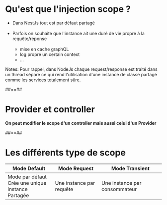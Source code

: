 # Qu'est que l'injection scope ?

-   Dans NestJs tout est par défaut partagé <br/><br/>
-   Parfois on souhaite que l'instance ait une duré de vie propre à la requête/réponse <br/><br/>
    -   mise en cache graphQL
    -   log propre un certain context
    -   ...

Notes:
Pour rappel, dans NodeJs chaque request/response est traité dans un thread séparé ce qui rend l'utilisation d'une instance de classe partagé
comme les services totalement sûre.

##==##

# Provider et controller

**On peut modifier le scope d'un controller mais aussi celui d'un Provider**

<!-- .element: class="full-center" -->

##==##

# Les différents type de scope

| Mode Default                                                  | Mode Request             | Mode Transient                |
| ------------------------------------------------------------- | ------------------------ | ----------------------------- |
| Mode par défaut <br/> Crée une unique instance <br/> Partagée | Une instance par requête | Une instance par consommateur |
